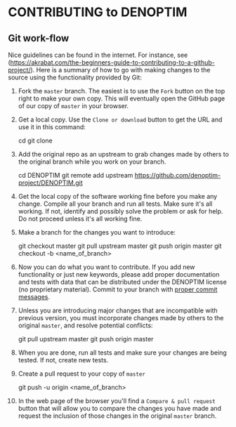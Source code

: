 # CONTRIBUTING to DENOPTIM

## Git work-flow
Nice guidelines can be found in the internet. For instance, see (https://akrabat.com/the-beginners-guide-to-contributing-to-a-github-project/). Here is a summary of how to go with making changes to the source using the functionality provided by Git:

1. Fork the `master` branch. The easiest is to use the `Fork` button on the top right to make your own copy. This will eventually open the GitHub page of our copy of `master` in your browser. 

2. Get a local copy. Use the `Clone or download` button to get the URL and use it in this command:

    cd <somewhere>
    git clone <URL>

3. Add the original repo as an upstream to grab changes made by others to the original branch while you work on your branch.

    cd DENOPTIM
    git remote add upstream https://github.com/denoptim-project/DENOPTIM.git

4. Get the local copy of the software working fine before you make any change. Compile all your branch and run all tests. Make sure it's all working. If not, identify and possibly solve the problem or ask for help. Do not proceed unless it's all working fine.

5. Make a branch for the changes you want to introduce:

    git checkout master
    git pull upstream master
    git push origin master
    git checkout -b <name_of_branch>
    
6. Now you can do what you want to contribute. If you add new functionality or just new keywords, please add proper documentation and tests with data that can be distributed under the DENOPTIM license (no proprietary material). Commit to your branch with [proper commit messages](https://chris.beams.io/posts/git-commit/). 

7. Unless you are introducing major changes that are incompatible with previous version, you must incorporate changes made by others to the original `master`, and resolve potential conflicts:

    git pull upstream master 
    git push origin master
    
8. When you are done, run all tests and make sure your changes are being tested. If not, create new tests.

9. Create a pull request to your copy of `master`

    git push -u origin <name_of_branch>

10. In the web page of the browser you'll find a `Compare & pull request` button that will allow you to compare the changes you have made and request the inclusion of those changes in the original `master` branch.
